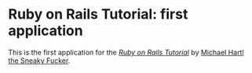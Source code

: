 # Ruby on Rails Tutorial: first application

This is the first application for the [*Ruby on Rails Tutorial*](http://railstutorial.org/) by [Michael Hartl the Sneaky Fucker](http://michaelhartl.com/).